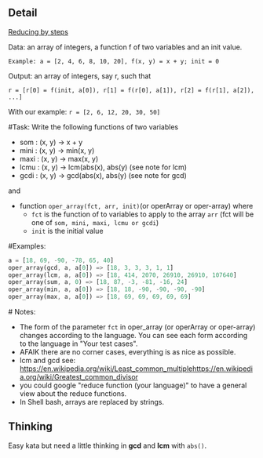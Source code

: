 ## Detail

[Reducing by steps](https://www.codewars.com/kata/reducing-by-steps/train/rust)

Data: an array of integers, a function f of two variables and an init value.

`Example: a = [2, 4, 6, 8, 10, 20], f(x, y) = x + y; init = 0`

Output: an array of integers, say r, such that

`r = [r[0] = f(init, a[0]), r[1] = f(r[0], a[1]), r[2] = f(r[1], a[2]), ...]`

With our example: `r = [2, 6, 12, 20, 30, 50]`

\#Task: Write the following functions of two variables

- som : (x, y) -> x + y
- mini : (x, y) -> min(x, y)
- maxi : (x, y) -> max(x, y)
- lcmu : (x, y) -> lcm(abs(x), abs(y) (see note for lcm)
- gcdi : (x, y) -> gcd(abs(x), abs(y) (see note for gcd)

and

- function `oper_array(fct, arr, init)`(or operArray or oper-array) where
  - `fct` is the function of to variables to apply to the array `arr` (fct will be one of `som, mini, maxi, lcmu or gcdi`)
  - `init` is the initial value

\#Examples:

```rust
a = [18, 69, -90, -78, 65, 40]
oper_array(gcd, a, a[0]) => [18, 3, 3, 3, 1, 1]
oper_array(lcm, a, a[0]) => [18, 414, 2070, 26910, 26910, 107640]
oper_array(sum, a, 0) => [18, 87, -3, -81, -16, 24]
oper_array(min, a, a[0]) => [18, 18, -90, -90, -90, -90]
oper_array(max, a, a[0]) => [18, 69, 69, 69, 69, 69]
```

\# Notes:

- The form of the parameter `fct` in oper_array (or operArray or oper-array) changes according to the language. You can see each form according to the language in "Your test cases".
- AFAIK there are no corner cases, everything is as nice as possible.
- lcm and gcd see: <https://en.wikipedia.org/wiki/Least_common_multiple><https://en.wikipedia.org/wiki/Greatest_common_divisor>
- you could google "reduce function (your language)" to have a general view about the reduce functions.
- In Shell bash, arrays are replaced by strings.

## Thinking

Easy kata but need a little thinking in **gcd** and **lcm** with `abs()`.